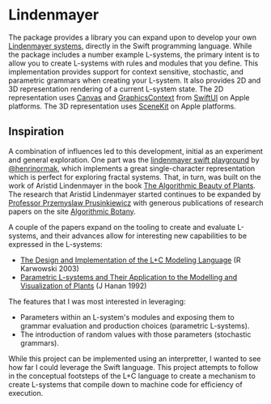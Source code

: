 # Lindenmayer

The package provides a library you can expand upon to develop your own [Lindenmayer systems](https://en.wikipedia.org/wiki/L-system), directly in the Swift programming language.
While the package includes a number example L-systems, the primary intent is to allow you to create L-systems with rules and modules that you define.
This implementation provides support for context sensitive, stochastic, and parametric grammars when creating your L-system.
It also provides 2D and 3D representation rendering of a current L-system state. 
The 2D representation uses [Canvas](http://developer.apple.com/documentation/swiftui/Canvas) and [GraphicsContext](https://developer.apple.com/documentation/swiftui/graphicscontext) from [SwiftUI](https://developer.apple.com/documentation/swiftui) on Apple platforms.
The 3D representation uses [SceneKit](https://developer.apple.com/documentation/scenekit) on Apple platforms.

## Inspiration

A combination of influences led to this development, initial as an experiment and general exploration.
One part was the [lindenmayer swift playground](https://github.com/henrinormak/lindenmayer) by [@henrinormak](https://twitter.com/henrinormak), which implements a great single-character representation which is perfect for exploring fractal systems.
That, in turn, was built on the work of Aristid Lindenmayer in the book [The Algorithmic Beauty of Plants](http://algorithmicbotany.org/papers/#abop).
The research that Aristid Lindenmayer started continues to be expanded by [Professor Przemyslaw Prusinkiewicz](https://pages.cpsc.ucalgary.ca/~pwp) with generous publications of research papers on the site [Algorithmic Botany](http://algorithmicbotany.org).

A couple of the papers expand on the tooling to create and evaluate L-systems, and their advances allow for interesting new capabilities to be expressed in the L-systems:

- [The Design and Implementation of the L+C Modeling Language](http://algorithmicbotany.org/papers/l+c.tcs2003.html) (R Karwowski 2003)
- [Parametric L-systems and Their Application to the Modelling and Visualization of Plants](http://algorithmicbotany.org/papers/hanan.dis1992.html) (J Hanan 1992)

The features that I was most interested in leveraging:

- Parameters within an L-system's modules and exposing them to grammar evaluation and production choices (parametric L-systems).
- The introduction of random values with those parameters (stochastic grammars).

While this project can be implemented using an interpretter, I wanted to see how far I could leverage the Swift language.
This project attempts to follow in the conceptual footsteps of the L+C language to create a mechanism to create L-systems that compile down to machine code for efficiency of execution.
